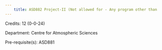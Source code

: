 ```yaml
---
    title: ASD882 Project-II (Not allowed for - Any program other than AST and ASZ)
---
```

Credits: 12 (0-0-24)

Department: Centre for Atmospheric Sciences

Pre-requisite(s): ASD881